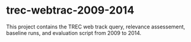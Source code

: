 # trec-webtrac-2009-2014

This project contains the TREC web track query, relevance assessement, baseline runs, and evaluation script from 2009 to 2014.
